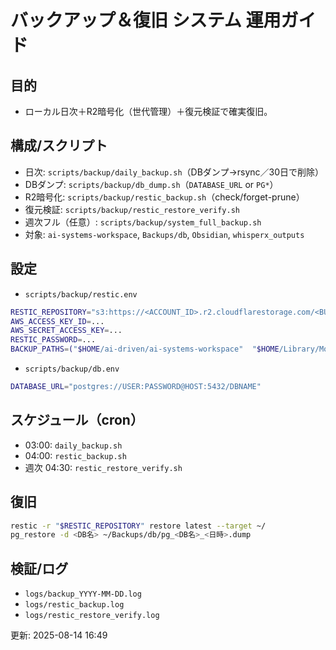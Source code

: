 # バックアップ＆復旧 システム 運用ガイド

## 目的
- ローカル日次＋R2暗号化（世代管理）＋復元検証で確実復旧。

## 構成/スクリプト
- 日次: `scripts/backup/daily_backup.sh`（DBダンプ→rsync／30日で削除）
- DBダンプ: `scripts/backup/db_dump.sh`（`DATABASE_URL` or `PG*`）
- R2暗号化: `scripts/backup/restic_backup.sh`（check/forget-prune）
- 復元検証: `scripts/backup/restic_restore_verify.sh`
- 週次フル（任意）: `scripts/backup/system_full_backup.sh`
- 対象: `ai-systems-workspace`, `Backups/db`, `Obsidian`, `whisperx_outputs`

## 設定
- `scripts/backup/restic.env`
```bash
RESTIC_REPOSITORY="s3:https://<ACCOUNT_ID>.r2.cloudflarestorage.com/<BUCKET>"
AWS_ACCESS_KEY_ID=...
AWS_SECRET_ACCESS_KEY=...
RESTIC_PASSWORD=...
BACKUP_PATHS=("$HOME/ai-driven/ai-systems-workspace"  "$HOME/Library/Mobile Documents/com~apple~CloudDocs/Obsidian"  "$HOME/whisperx_outputs" "$HOME/Backups/db")
```
- `scripts/backup/db.env`
```bash
DATABASE_URL="postgres://USER:PASSWORD@HOST:5432/DBNAME"
```

## スケジュール（cron）
- 03:00: `daily_backup.sh`
- 04:00: `restic_backup.sh`
- 週次 04:30: `restic_restore_verify.sh`

## 復旧
```bash
restic -r "$RESTIC_REPOSITORY" restore latest --target ~/
pg_restore -d <DB名> ~/Backups/db/pg_<DB名>_<日時>.dump
```

## 検証/ログ
- `logs/backup_YYYY-MM-DD.log`
- `logs/restic_backup.log`
- `logs/restic_restore_verify.log`

更新: 2025-08-14 16:49
